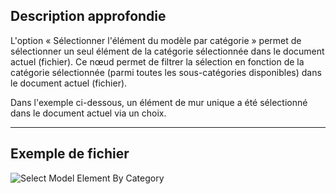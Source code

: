 ## Description approfondie
L'option « Sélectionner l'élément du modèle par catégorie » permet de sélectionner un seul élément de la catégorie sélectionnée dans le document actuel (fichier). Ce nœud permet de filtrer la sélection en fonction de la catégorie sélectionnée (parmi toutes les sous-catégories disponibles) dans le document actuel (fichier).

Dans l'exemple ci-dessous, un élément de mur unique a été sélectionné dans le document actuel via un choix.
___
## Exemple de fichier

![Select Model Element By Category](./Dynamo.ComboNodes.DSModelElementByCategorySelection_img.jpg)
